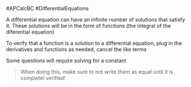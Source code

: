 #APCalcBC #DifferentialEquations 

A differential equation can have an infinite number of solutions that satisfy it.
These solutions will be in the form of functions (the integral of the diferential equation)

To verify that a function is a solution to a differential equation, plug in the derivatives and functions as needed, cancel the like terms

Some questions will require solving for a constant

> When doing this, make sure to not write them as equal until it is completel verified!

